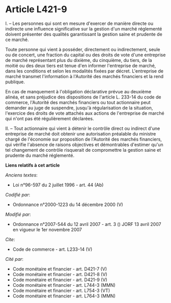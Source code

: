 # Article L421-9

I. – Les personnes qui sont en mesure d'exercer de manière directe ou indirecte une influence significative sur la gestion
d'un marché réglementé doivent présenter des qualités garantissant la gestion saine et prudente de ce marché.

Toute personne qui vient à posséder, directement ou indirectement, seule ou de concert, une fraction du capital ou des droits
de vote d'une entreprise de marché représentant plus du dixième, du cinquième, du tiers, de la moitié ou des deux tiers est
tenue d'en informer l'entreprise de marché, dans les conditions et selon les modalités fixées par décret. L'entreprise de
marché transmet l'information à l'Autorité des marchés financiers et la rend publique.

En cas de manquement à l'obligation déclarative prévue au deuxième alinéa, et sans préjudice des dispositions de l'article L.
233-14 du code de commerce, l'Autorité des marchés financiers ou tout actionnaire peut demander au juge de suspendre, jusqu'à
régularisation de la situation, l'exercice des droits de vote attachés aux actions de l'entreprise de marché qui n'ont pas
été régulièrement déclarées.

II. – Tout actionnaire qui vient à détenir le contrôle direct ou indirect d'une entreprise de marché doit obtenir une
autorisation préalable du ministre chargé de l'économie sur proposition de l'Autorité des marchés financiers, qui vérifie
l'absence de raisons objectives et démontrables d'estimer qu'un tel changement de contrôle risquerait de compromettre la
gestion saine et prudente du marché réglementé.

**Liens relatifs à cet article**

_Anciens textes_:

  - Loi n°96-597 du 2 juillet 1996 - art. 44 (Ab)

_Codifié par_:

  - Ordonnance n°2000-1223 du 14 décembre 2000 (V)

_Modifié par_:

  - Ordonnance n°2007-544 du 12 avril 2007 - art. 3 () JORF 13 avril 2007 en vigueur le 1er novembre 2007

_Cite_:

  - Code de commerce - art. L233-14 (V)

_Cité par_:

  - Code monétaire et financier - art. D421-7 (V)
  - Code monétaire et financier - art. D421-8 (V)
  - Code monétaire et financier - art. D421-9 (V)
  - Code monétaire et financier - art. L744-3 (MMN)
  - Code monétaire et financier - art. L754-3 (VT)
  - Code monétaire et financier - art. L764-3 (MMN)
